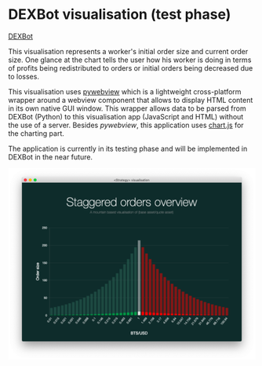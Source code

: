 # DEXBot visualisation (test phase)

[DEXBot](https://github.com/Codaone/DEXBot)

This visualisation represents a worker's initial order size and current order size. One glance at the chart tells the user how his worker is doing in terms of profits being redistributed to orders or initial orders being decreased due to losses.

This visualisation uses [pywebview](https://github.com/r0x0r/pywebview) which is a lightweight cross-platform wrapper around a webview component that allows to display HTML content in its own native GUI window. This wrapper allows data to be parsed from DEXBot (Python) to this visualisation app (JavaScript and HTML) without the use of a server. Besides _pywebview_, this application uses [chart.js](https://github.com/chartjs) for the charting part.

The application is currently in its testing phase and will be implemented in DEXBot in the near future.

![Image of Visualisation](Visualisation.png)
